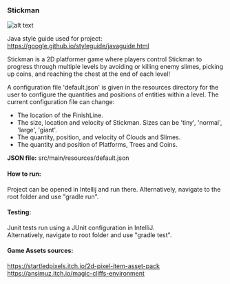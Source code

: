 ### Stickman

![alt text](https://github.com/LLwheaton/StickmanStage2/blob/master/stickmansample.PNG "Stickman Level")


Java style guide used for project: https://google.github.io/styleguide/javaguide.html

Stickman is a 2D platformer game where players control Stickman to progress through multiple levels by avoiding or killing enemy slimes, picking up coins, 
and reaching the chest at the end of each level!

A configuration file 'default.json' is given in the resources directory for the user to configure the quantities and positions of entities within a level.
The current configuration file can change:
- The location of the FinishLine.
- The size, location and velocity of Stickman. Sizes can be 'tiny', 'normal', 'large', 'giant'.
- The quantity, position, and velocity of Clouds and Slimes.
- The quantity and position of Platforms, Trees and Coins.

<strong>JSON file:</strong> src/main/resources/default.json

#### How to run:
Project can be opened in Intellij and run there. Alternatively, navigate to the root folder and use "gradle run".

#### Testing:
Junit tests run using a JUnit configuration in IntelliJ. <br>
Alternatively, navigate to root folder and use "gradle test".<br>

#### Game Assets sources:
https://startledpixels.itch.io/2d-pixel-item-asset-pack
https://ansimuz.itch.io/magic-cliffs-environment
